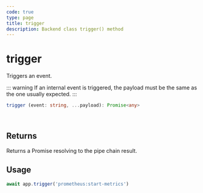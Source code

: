 ```yaml
---
code: true
type: page
title: trigger
description: Backend class trigger() method
---
```


# trigger

<SinceBadge version="2.8.0" />

Triggers an event.

::: warning
If an internal event is triggered, the payload must be the same as the one usually expected.
:::

```ts
trigger (event: string, ...payload): Promise<any>
```

<br/>

## Returns

Returns a Promise resolving to the pipe chain result.

## Usage

```js
await app.trigger('prometheus:start-metrics')
```
